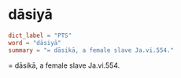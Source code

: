 # dāsiyā

``` toml
dict_label = "PTS"
word = "dāsiyā"
summary = "= dāsikā, a female slave Ja.vi.554."
```

= dāsikā, a female slave Ja.vi.554.

